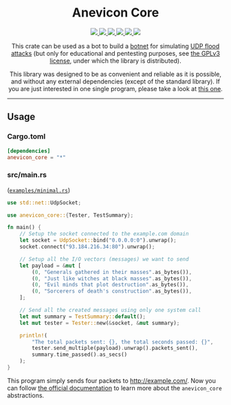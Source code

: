 <div align="center">
  <h1>Anevicon Core</h2>
  
  <a href="https://gitter.im/Gymmasssorla/anevicon">
    <img src="https://img.shields.io/badge/chat-on%20gitter-pink.svg">
  </a>
  <a href="https://travis-ci.com/Gymmasssorla/anevicon">
    <img src="https://travis-ci.com/Gymmasssorla/anevicon.svg?branch=master">
  </a>
  <a href="https://github.com/Gymmasssorla/anevicon/blob/master/LICENSE">
    <img src="https://img.shields.io/badge/license-GPLv3-blue.svg">
  </a>
  <a href="https://crates.io/crates/anevicon_core">
    <img src="https://img.shields.io/badge/crates.io-v0.5.0-orange.svg">
  </a>
  <a href="https://docs.rs/anevicon_core">
    <img src="https://img.shields.io/badge/docs.rs-link-blue.svg">
  </a>
  <a href="https://semver.org">
    <img src="https://img.shields.io/badge/semver-follows-green.svg">
  </a>
  
  This crate can be used as a bot to build a [botnet](https://en.wikipedia.org/wiki/Botnet) for simulating [UDP flood attacks](https://en.wikipedia.org/wiki/UDP_flood_attack) (but only for educational and pentesting purposes, see [the GPLv3 license](https://github.com/Gymmasssorla/anevicon/blob/master/LICENSE), under which the library is distributed).
  
This library was designed to be as convenient and reliable as it is possible, and without any external dependencies (except of
the standard library). If you are just interested in one single program, please take a look at [this one](https://docs.rs/anevicon_core/0.1.0/anevicon_core/).
</div>

----------

## Usage

### Cargo.toml
```toml
[dependencies]
anevicon_core = "*"
```

### src/main.rs
([`examples/minimal.rs`](https://github.com/Gymmasssorla/anevicon/blob/master/anevicon_core/examples/minimal.rs))
```rust
use std::net::UdpSocket;

use anevicon_core::{Tester, TestSummary};

fn main() {
    // Setup the socket connected to the example.com domain
    let socket = UdpSocket::bind("0.0.0.0:0").unwrap();
    socket.connect("93.184.216.34:80").unwrap();

    // Setup all the I/O vectors (messages) we want to send
    let payload = &mut [
        (0, "Generals gathered in their masses".as_bytes()),
        (0, "Just like witches at black masses".as_bytes()),
        (0, "Evil minds that plot destruction".as_bytes()),
        (0, "Sorcerers of death's construction".as_bytes()),
    ];

    // Send all the created messages using only one system call
    let mut summary = TestSummary::default();
    let mut tester = Tester::new(&socket, &mut summary);

    println!(
        "The total packets sent: {}, the total seconds passed: {}",
        tester.send_multiple(payload).unwrap().packets_sent(),
        summary.time_passed().as_secs()
    );
}

```

This program simply sends four packets to http://example.com/. Now you can follow [the official documentation](https://docs.rs/anevicon_core) to learn more about the `anevicon_core` abstractions.
